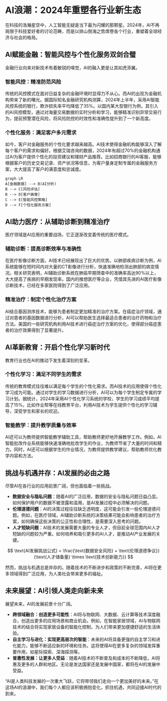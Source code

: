 # AI浪潮：2024年重塑各行业新生态

在科技的浩瀚星空中，人工智能无疑是当下最为闪耀的那颗星。2024年，AI不再局限于科技爱好者的讨论范畴，而是以排山倒海之势席卷各个行业，重塑着全球经济与社会的格局。

## AI赋能金融：智能风控与个性化服务双剑合璧

金融行业向来对新技术有着敏锐的嗅觉，AI的融入更是让其如虎添翼。

### 智能风控：精准防范风险
传统的风控模式在面对日益复杂的金融环境时显得力不从心。而AI的出现为金融机构带来了新的曙光。据国际知名金融研究机构测算，2024年上半年，采用AI智能风控系统的银行，欺诈损失率平均降低了35%。以国内某大型银行为例，其引入的AI风控模型，通过对海量交易数据的实时分析和学习，能够精准识别异常交易行为，提前预警潜在风险，将风险防控的时效性和准确性提升到了一个新高度。

### 个性化服务：满足客户多元需求
如今，客户对金融服务的个性化要求越来越高。AI技术使得金融机构能够深入了解每个客户的需求和偏好。根据艾瑞咨询的数据，2024年有超过70%的金融机构通过AI为客户提供个性化的投资建议和理财产品推荐。比如招商银行的AI客服，能够根据客户的历史交易记录、资产状况等信息，为客户量身定制专属的金融服务方案，大大提高了客户的满意度和忠诚度。

```mermaid
graph LR
A[金融数据] --> B(AI分析)
B --> C[风险评估]
B --> D[客户画像]
C --> E[智能风控策略]
D --> F[个性化服务方案]
```

## AI助力医疗：从辅助诊断到精准治疗

医疗领域是AI应用的重要战场，它正逐渐改变着传统的医疗模式。

### 辅助诊断：提高诊断效率与准确性
在医疗影像诊断方面，AI技术已经展现出了巨大的优势。以肺部疾病诊断为例，AI系统能够在短时间内对大量的CT影像进行分析，快速准确地检测出肺部的病变情况。相关研究表明，AI辅助诊断系统在肺癌早期筛查中的准确率高达90%以上，大大提高了疾病的早期发现率。国内的推想医疗等企业，凭借其先进的AI医疗影像诊断技术，已经在多家医院得到了广泛应用。

### 精准治疗：制定个性化治疗方案
AI结合基因测序技术，能够为患者制定更加精准的治疗方案。在癌症治疗领域，通过对患者的基因数据进行分析，AI可以帮助医生选择最适合患者的治疗药物和治疗方法。美国的一些研究机构利用AI技术进行癌症治疗方案的优化，使得部分癌症患者的治疗效果得到了显著提升。

## AI革新教育：开启个性化学习新时代

教育行业也在AI的推动下发生着深刻的变革。

### 个性化学习：满足不同学生的需求
传统的教育模式往往难以满足每个学生的个性化需求。而AI技术的应用使得个性化学习成为可能。通过对学生的学习数据进行分析，AI可以为每个学生制定专属的学习计划。据统计，2024年采用AI个性化学习系统的学校，学生的学习成绩平均提高了15%。比如作业帮等在线教育平台，利用AI技术为学生提供个性化的学习辅导，深受学生和家长的欢迎。

### 智能教学：提升教学质量与效率
AI还可以为教师提供智能教学辅助工具，帮助教师更好地开展教学工作。例如，AI智能批改作业系统能够快速准确地批改学生的作业，为教师节省了大量的时间和精力。同时，AI还可以根据学生的作业情况，为教师提供教学建议，帮助教师优化教学内容和方法。

## 挑战与机遇并存：AI发展的必由之路

尽管AI在各行业的应用前景广阔，但也面临着一些挑战。

- **数据安全与隐私问题**：随着AI的广泛应用，数据的安全与隐私问题日益凸显。如何保护用户的数据不被泄露和滥用，是AI发展过程中必须解决的问题。
- **伦理道德问题**：AI的决策过程往往缺乏透明度，这可能会引发一些伦理道德问题。例如，在医疗领域，AI辅助诊断系统的决策结果可能会影响患者的治疗方案，如何确保这些决策的公正性和合理性，是需要深入思考的问题。
- **人才短缺问题**：AI技术的发展需要大量的专业人才，但目前全球范围内AI人才短缺的问题较为严重。如何培养和吸引更多的AI人才，是推动AI产业发展的关键。

$$
\text{AI发展挑战公式} = \frac{\text{数据安全风险} + \text{伦理道德争议}}{\text{人才储备量} \times \text{技术创新能力}}
$$

然而，挑战与机遇总是并存的。随着技术的不断进步和政策的不断完善，AI将在更多领域得到广泛应用，为人类社会带来更多的福祉。

## 未来展望：AI引领人类走向新未来

展望未来，AI的发展前景十分广阔。

- **跨领域融合：创造更多可能性**：AI将与物联网、大数据、云计算等技术深度融合，创造出更多的应用场景和商业机会。例如，在智能家居领域，AI与物联网技术的结合将实现家居设备的智能化控制，为人们带来更加便捷舒适的生活体验。
- **自主学习与进化：实现更高层次的智能**：未来的AI将具备更强的自主学习和进化能力，能够不断适应新的环境和任务。这将使得AI在更多复杂的领域发挥重要作用，如星际探索、深海探测等。
- **普惠性发展：让更多人受益**：随着AI技术的不断普及和成本的不断降低，AI将惠及更多的人群和地区。无论是发达国家还是发展中国家，都将在AI的发展中受益。

“AI是人类科技发展的一次重大飞跃，它将带领我们走向一个更加美好的未来。”在这场AI的浪潮中，我们每个人都应该积极拥抱变化，抓住机遇，共同迎接AI时代的到来。 